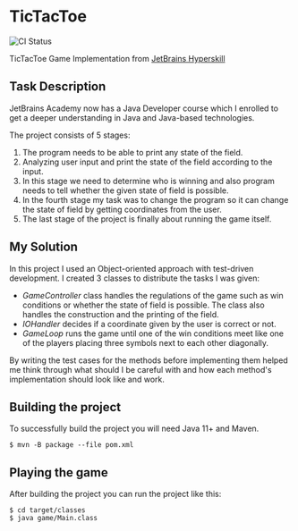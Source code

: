 # TicTacToe

![CI Status](https://github.com/zoza95/TicTacToe/workflows/Java%20CI%20with%20Maven/badge.svg)

TicTacToe Game Implementation from [JetBrains Hyperskill](https://hyperskill.org/onboarding/tracks/1/projects/48)

## __Task Description__

JetBrains Academy now has a Java Developer course which I enrolled to get a deeper understanding in Java and Java-based technologies. 

The project consists of 5 stages:
  1. The program needs to be able to print any state of the field.
  2. Analyzing user input and print the state of the field according to the input. 
  3. In this stage we need to determine who is winning and also program needs to tell whether the given state of field is possible. 
  4. In the fourth stage my task was to change the program so it can change the state of field by getting coordinates from the user. 
  5. The last stage of the project is finally about running the game itself. 

## __My Solution__

In this project I used an Object-oriented approach with test-driven development. I created 3 classes to distribute the tasks I was given:
  * _GameController_ class handles the regulations of the game such as win conditions or whether the state of field is possible. The class also handles the construction and the printing of the field.  
  * _IOHandler_ decides if a coordinate given by the user is correct or not.
  * _GameLoop_ runs the game until one of the win conditions meet like one of the players placing three symbols next to each other diagonally.

By writing the test cases for the methods before implementing them helped me think through what should I be careful with and how each method's implementation should look like and work. 


## __Building the project__

To successfully build the project you will need Java 11+ and Maven.

```shell
$ mvn -B package --file pom.xml
```

## __Playing the game__

After building the project you can run the project like this:

```shell
$ cd target/classes
$ java game/Main.class
```


